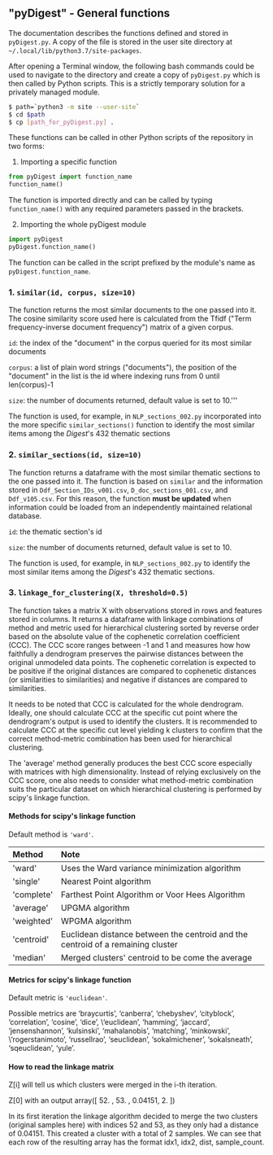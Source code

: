 ## "pyDigest" - General functions

The documentation describes the functions defined and stored in `pyDigest.py`. A copy of the file is stored in the user site directory at `~/.local/lib/python3.7/site-packages`.

After opening a Terminal window, the following bash commands could be used to navigate to the directory and create a copy of `pyDigest.py` which is then called by Python scripts. This is a strictly temporary solution for a privately managed module.

```bash
$ path=`python3 -m site --user-site`
$ cd $path
$ cp [path_for_pyDigest.py] .
```

These functions can be called in other Python scripts of the repository in two forms:

1. Importing a specific function

```python
from pyDigest import function_name
function_name()
```

The function is imported directly and can be called by typing `function_name()` with any required parameters passed in the brackets.
 
2. Importing the whole pyDigest module
 
```python
import pyDigest
pyDigest.function_name()
```

The function can be called in the script prefixed by the module's name as `pyDigest.function_name`.

### 1. `similar(id, corpus, size=10)`

The function returns the most similar documents to the one passed into it. The cosine similarity score used here is calculated from the Tfidf ("Term frequency-inverse document frequency") matrix of a given corpus.

`id`: the index of the "document" in the corpus queried for its most similar documents

`corpus`: a list of plain word strings ("documents"), the position of the "document" in the list is the id where indexing runs from 0 until len(corpus)-1

`size`: the number of documents returned, default value is set to 10.'''

The function is used, for example,  in `NLP_sections_002.py` incorporated into the more specific `similar_sections()` function to identify the most similar items among the _Digest_'s 432 thematic sections 

### 2. `similar_sections(id, size=10)`

The function returns a dataframe with the most similar thematic sections to the one passed into it. The function is based on `similar` and the information stored in `Ddf_Section_IDs_v001.csv`, `D_doc_sections_001.csv`, and `Ddf_v105.csv`. For this reason, the function **must be updated** when information could be loaded from an independently maintained relational database. 

`id`: the thematic section's id

`size`: the number of documents returned, default value is set to 10.

The function is used, for example, in `NLP_sections_002.py` to identify the most similar items among the _Digest_'s 432 thematic sections.

### 3. `linkage_for_clustering(X, threshold=0.5)`

The function takes a matrix X with observations stored in rows and features stored in columns. It returns a dataframe with linkage combinations of method and metric used for hierarchical clustering sorted by reverse order based on the absolute value of the cophenetic correlation coefficient (CCC). The CCC score ranges between -1 and 1 and measures how how faithfully a dendrogram preserves the pairwise distances between the original unmodeled data points. The cophenetic correlation is expected to be positive if the original distances are compared to cophenetic distances (or similarities to similarities) and negative if distances are compared to similarities.

It needs to be noted that CCC is calculated for the whole dendrogram. Ideally, one should calculate CCC at the specific cut point where the dendrogram's output is used to identify the clusters. It is recommended to calculate CCC at the specific cut level yielding k clusters to confirm that the correct method-metric combination has been used for hierarchical clustering.

The 'average' method generally produces the best CCC score especially with matrices with high dimensionality. Instead of relying exclusively on the CCC score, one also needs to consider what method-metric combination suits the particular dataset on which hierarchical clustering is performed by scipy's linkage function.

#### Methods for scipy's linkage function

Default method is `'ward'`.

| Method | Note |
|:---|:---|
| 'ward' | Uses the Ward variance minimization algorithm |
| 'single' | Nearest Point algorithm | 
| 'complete' | Farthest Point Algorithm or Voor Hees Algorithm |
| 'average' | UPGMA algorithm |
| 'weighted'| WPGMA algorithm |
| 'centroid' | Euclidean distance between the centroid and the centroid of a remaining cluster |
| 'median' | Merged clusters' centroid to be come the average |

#### Metrics for scipy's linkage function

Default metric is `'euclidean'`.

Possible metrics are ‘braycurtis’, ‘canberra’, ‘chebyshev’, ‘cityblock’, ‘correlation’, ‘cosine’, ‘dice’, \‘euclidean’, ‘hamming’, ‘jaccard’, ‘jensenshannon’, ‘kulsinski’, ‘mahalanobis’, ‘matching’, ‘minkowski’, \‘rogerstanimoto’, ‘russellrao’, ‘seuclidean’, ‘sokalmichener’, ‘sokalsneath’, ‘sqeuclidean’, ‘yule’.

#### How to read the linkage matrix

Z[i] will tell us which clusters were merged in the i-th iteration.

Z[0] with an output array([ 52.     ,  53.     ,   0.04151,   2.     ])

In its first iteration the linkage algorithm decided to merge the two clusters (original samples here) with indices 52 and 53, as they only had a distance of 0.04151. This created a cluster with a total of 2 samples. We can see that each row of the resulting array has the format idx1, idx2, dist, sample_count.